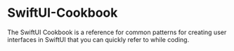 # SwiftUI-Cookbook
The SwiftUI Cookbook is a reference for common patterns for creating user interfaces in SwiftUI that you can quickly refer to while coding.
